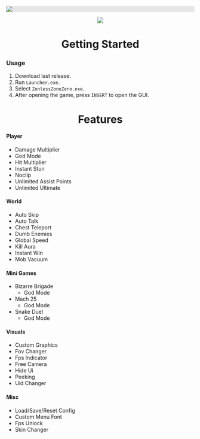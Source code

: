 <p align="center">
  <img style="display: block;-webkit-user-select: none;margin: auto;background-color: hsl(0, 0%, 90%);transition: background-color 300ms;" src="https://i.imgur.com/fIWB0PT.png">
</p>

<p align="center">
 <a href="https://discord.gg/tPKFCs4VbB"><img src="https://img.shields.io/discord/1207191906958975006?label=Discord&logo=discord&style=for-the-badge&color=blue"></a>
</p>

<h1 align="center">Getting Started</h1>

### Usage

1. Download last release.
2. Run `Launcher.exe`.
3. Select `ZenlessZoneZero.exe`.
4. After opening the game, press `INSERT` to open the GUI.

<h1 align="center">Features</h1>

#### Player
- Damage Multiplier
- God Mode
- Hit Multiplier
- Instant Stun
- Noclip
- Unlimited Assist Points
- Unlimited Ultimate

#### World

- Auto Skip
- Auto Talk
- Chest Teleport
- Dumb Enemies
- Global Speed
- Kill Aura
- Instant Win
- Mob Vacuum

#### Mini Games
- Bizarre Brigade
  - God Mode
- Mach 25
  - God Mode
- Snake Duel
  - God Mode

#### Visuals

- Custom Graphics
- Fov Changer
- Fps Indicator
- Free Camera
- Hide Ui
- Peeking
- Uid Changer

#### Misc

- Load/Save/Reset Config
- Custom Menu Font
- Fps Unlock
- Skin Changer
